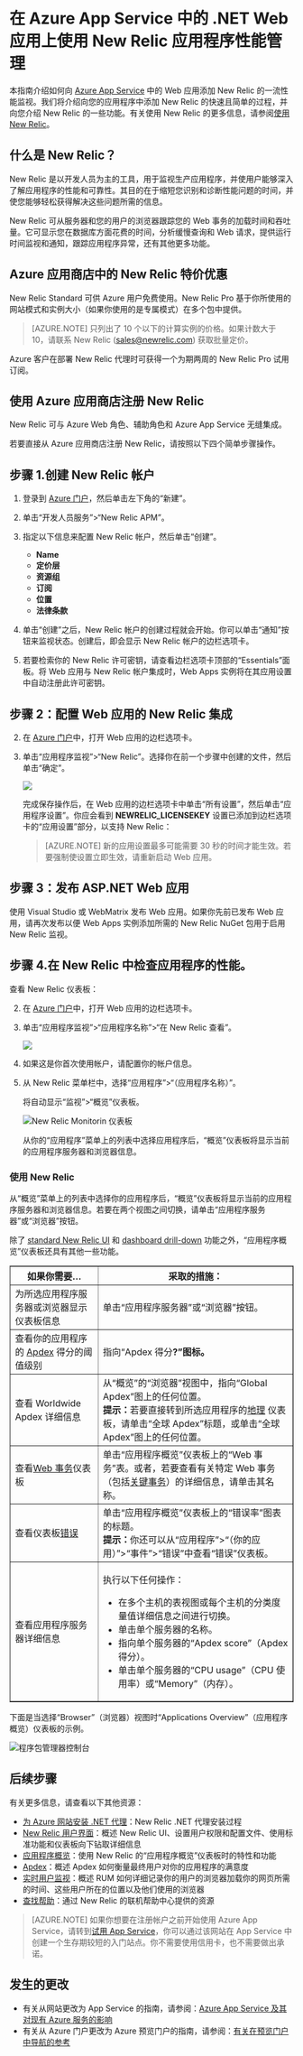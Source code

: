 <properties 
	pageTitle="在 Azure App Service 中的 .NET Web 应用上使用 New Relic 应用程序性能管理" 
	description="了解如何对 Azure App Service 上运行的 ASP.NET 应用程序使用 New Relic 的性能监视。" 
	services="app-service\web" 
	documentationCenter=".net" 
	authors="cephalin" 
	manager="wpickett" 
	editor=""/>

<tags 
	ms.service="app-service-web" 	
	ms.date="07/30/2015" 
	wacn.date="10/03/2015"/>



# 在 Azure App Service 中的 .NET Web 应用上使用 New Relic 应用程序性能管理

本指南介绍如何向 [Azure App Service](/documentation/services/web-sites/) 中的 Web 应用添加 New Relic 的一流性能监视。我们将介绍向您的应用程序中添加 New Relic 的快速且简单的过程，并向您介绍 New Relic 的一些功能。有关使用 New Relic 的更多信息，请参阅[使用 New Relic](#using-new-relic)。

## 什么是 New Relic？

New Relic 是以开发人员为主的工具，用于监视生产应用程序，并使用户能够深入了解应用程序的性能和可靠性。其目的在于缩短您识别和诊断性能问题的时间，并使您能够轻松获得解决这些问题所需的信息。

New Relic 可从服务器和您的用户的浏览器跟踪您的 Web 事务的加载时间和吞吐量。它可显示您在数据库方面花费的时间，分析缓慢查询和 Web 请求，提供运行时间监视和通知，跟踪应用程序异常，还有其他更多功能。

## Azure 应用商店中的 New Relic 特价优惠

New Relic Standard 可供 Azure 用户免费使用。New Relic Pro 基于你所使用的网站模式和实例大小（如果你使用的是专属模式）在多个包中提供。

<!--For pricing information see the [New Relic page in the Azure Marketplace](/marketplace/partners/newrelic/newrelic).-->

> [AZURE.NOTE] 只列出了 10 个以下的计算实例的价格。如果计数大于 10，请联系 New Relic (sales@newrelic.com) 获取批量定价。

Azure 客户在部署 New Relic 代理时可获得一个为期两周的 New Relic Pro 试用订阅。

使用 Azure 应用商店注册 New Relic
--

New Relic 可与 Azure Web 角色、辅助角色和 Azure App Service 无缝集成。

若要直接从 Azure 应用商店注册 New Relic，请按照以下四个简单步骤操作。

## 步骤 1.创建 New Relic 帐户

1. 登录到 [Azure 门户](https://manage.windowsazure.cn)，然后单击左下角的“新建”。
3. 单击“开发人员服务”>“New Relic APM”。
4. 指定以下信息来配置 New Relic 帐户，然后单击“创建”。
	- **Name**
	- **定价层**
	- **资源组**
	- **订阅**
	- **位置**
	- **法律条款**

11. 单击“创建”之后，New Relic 帐户的创建过程就会开始。你可以单击“通知”按钮来监视状态。创建后，即会显示 New Relic 帐户的边栏选项卡。

12. 若要检索你的 New Relic 许可密钥，请查看边栏选项卡顶部的“Essentials”面板。将 Web 应用与 New Relic 帐户集成时，Web Apps 实例将在其应用设置中自动注册此许可密钥。

## 步骤 2：配置 Web 应用的 New Relic 集成

2. 在 [Azure 门户](https://manage.windowsazure.cn)中，打开 Web 应用的边栏选项卡。
3. 单击“应用程序监视”>“New Relic”。选择你在前一个步骤中创建的文件，然后单击“确定”。 

	![](./media/store-new-relic-web-sites-dotnet-application-performance-management/configure-new-relic-integration.png)

	完成保存操作后，在 Web 应用的边栏选项卡中单击“所有设置”，然后单击“应用程序设置”。你应会看到 **NEWRELIC_LICENSEKEY** 设置已添加到边栏选项卡的“应用设置”部分，以支持 New Relic：

	>[AZURE.NOTE] 新的应用设置最多可能需要 30 秒的时间才能生效。若要强制使设置立即生效，请重新启动 Web 应用。

## 步骤 3：发布 ASP.NET Web 应用

使用 Visual Studio 或 WebMatrix 发布 Web 应用。如果你先前已发布 Web 应用，请再次发布以便 Web Apps 实例添加所需的 New Relic NuGet 包用于启用 New Relic 监视。

## 步骤 4.在 New Relic 中检查应用程序的性能。

查看 New Relic 仪表板：

2. 在 [Azure 门户](https://manage.windowsazure.cn)中，打开 Web 应用的边栏选项卡。
3. 单击“应用程序监视”>“应用程序名称”>“在 New Relic 查看”。

	![](./media/store-new-relic-web-sites-dotnet-application-performance-management/view-new-relic-data.png)

3. 如果这是你首次使用帐户，请配置你的帐户信息。
3. 从 New Relic 菜单栏中，选择“应用程序”>“（应用程序名称）”。

	将自动显示“监视”>“概览”仪表板。

	![New Relic Monitorin 仪表板](./media/store-new-relic-web-sites-dotnet-application-performance-management/NewRelic_app.png)

	从你的“应用程序”菜单上的列表中选择应用程序后，“概览”仪表板将显示当前的应用程序服务器和浏览器信息。

### <a id="using-new-relic"></a>使用 New Relic

从“概览”菜单上的列表中选择你的应用程序后，“概览”仪表板将显示当前的应用程序服务器和浏览器信息。若要在两个视图之间切换，请单击“应用程序服务器”或“浏览器”按钮。

除了 <a href="https://newrelic.com/docs/site/the-new-relic-ui#functions">standard New Relic UI</a> 和 <a href="https://newrelic.com/docs/site/the-new-relic-ui#drilldown">dashboard drill-down</a> 功能之外，“应用程序概览”仪表板还具有其他一些功能。

<table border="1">
  <thead>
    <tr>
      <th><b>如果你需要…</b></th>
      <th><b>采取的措施：</b></th>
    </tr>
  </thead>
  <tbody>
    <tr>
       <td>为所选应用程序服务器或浏览器显示仪表板信息</td>
       <td>单击“应用程序服务器”或“浏览器”按钮<b></b><b></b>。</td>
    </tr>
     <tr>
       <td>查看你的应用程序的 <a href="https://newrelic.com/docs/site/apdex" target="_blank">Apdex</a> 得分的阈值级别</td>
       <td>指向“Apdex 得分<b>?<b>”图标。</b></b></td>
    </tr>
    <tr>
       <td>查看 Worldwide Apdex 详细信息</td>
       <td>从“概览”的“浏览器”视图中，指向“Global Apdex”图上的任何位置<b></b>。<br /><b>提示：</b>若要直接转到所选应用程序的<a href="https://newrelic.com/docs/site/geography" target="_blank">地理</a> 仪表板，请单击“全球 Apdex”标题，或单击“全球 Apdex”图上的任何位置<b></b>。</td>
    </tr>
    <tr>
       <td>查看<a href="https://docs.newrelic.com/docs/applications-menu/transactions-dashboard" target="_blank">Web 事务</a>仪表板</td>
       <td>单击“应用程序概览”仪表板上的“Web 事务”表。或者，若要查看有关特定 Web 事务（包括<a href="https://newrelic.com/docs/site/key-transactions" target="_blank">关键事务</a>）的详细信息，请单击其名称。</td>
    </tr>
    <tr>
       <td>查看仪表板<a href="https://newrelic.com/docs/site/errors" target="_blank">错误</a></td>
       <td>单击“应用程序概览”仪表板上的“错误率”图表的标题。<br /><b>提示：</b>你还可以从“应用程序”>“（你的应用）”>“事件”>“错误”中查看“错误”仪表板<b></b>。</td>
    </tr>
    <tr>
       <td>查看应用程序服务器详细信息</td>
       <td><p>执行以下任何操作：<p>
        <ul>
          <li>在多个主机的表视图或每个主机的分类度量值详细信息之间进行切换。</li>
          <li>单击单个服务器的名称。</li>
          <li>指向单个服务器的“Apdex score”（Apdex 得分）。</li>
          <li>单击单个服务器的“CPU usage”（CPU 使用率）或“Memory”（内存）。</li>
        </ul>
       </p></p></td>
    </tr>
  </tbody>
</table>

下面是当选择“Browser”（浏览器）视图时“Applications Overview”（应用程序概览）仪表板的示例。

![程序包管理器控制台](./media/store-new-relic-web-sites-dotnet-application-performance-management/NewRelic_app_browser.png)

## 后续步骤

有关更多信息，请查看以下其他资源：

 * [为 Azure 网站安装 .NET 代理](https://docs.newrelic.com/docs/agents/net-agent/azure-installation/azure-websites#manual)：New Relic .NET 代理安装过程 
 * [New Relic 用户界面](https://newrelic.com/docs/site/the-new-relic-ui)：概述 New Relic UI、设置用户权限和配置文件、使用标准功能和仪表板向下钻取详细信息
 * [应用程序概览](https://newrelic.com/docs/site/applications-overview)：使用 New Relic 的“应用程序概览”仪表板时的特性和功能
 * [Apdex](https://newrelic.com/docs/site/apdex)：概述 Apdex 如何衡量最终用户对你的应用程序的满意度
 * [实时用户监视](https://newrelic.com/docs/features/real-user-monitoring)：概述 RUM 如何详细记录你的用户的浏览器加载你的网页所需的时间、这些用户所在的位置以及他们使用的浏览器
 * [查找帮助](https://docs.newrelic.com/docs/accounts-partnerships/education/getting-started-new-relic/finding-help)：通过 New Relic 的联机帮助中心提供的资源

>[AZURE.NOTE] 如果你想要在注册帐户之前开始使用 Azure App Service，请转到[试用 App Service](https://tryappservice.azure.com/)，你可以通过该网站在 App Service 中创建一个生存期较短的入门站点。你不需要使用信用卡，也不需要做出承诺。

## 发生的更改
* 有关从网站更改为 App Service 的指南，请参阅：[Azure App Service 及其对现有 Azure 服务的影响](/documentation/services/web-sites/)
* 有关从 Azure 门户更改为 Azure 预览门户的指南，请参阅：[有关在预览门户中导航的参考](https://manage.windowsazure.cn/)


[webmatrixwebsite]: /documentation/articles/web-sites-dotnet-using-webmatrix
[vswebsite]: /documentation/articles/web-sites-dotnet-get-started

[wmnugetbutton]: ./media/store-new-relic-web-sites-dotnet-application-performce-management/nrwmnugetbutton.png
[wmnugetgallery]: ./media/store-new-relic-web-sites-dotnet-application-performce-management/nrwmnugetgallery.png

[newrelicconf]: ./media/store-new-relic-web-sites-dotnet-application-performce-management/nrwmlicensekey.png
[vslicensekey]: ./media/store-new-relic-web-sites-dotnet-application-performce-management/nrvslicensekey.png
[add-on]: ./media/store-new-relic-web-sites-dotnet-application-performce-management/nraddon.png
[custom]: ./media/store-new-relic-web-sites-dotnet-application-performce-management/nrcustom.png
 

<!---HONumber=71-->